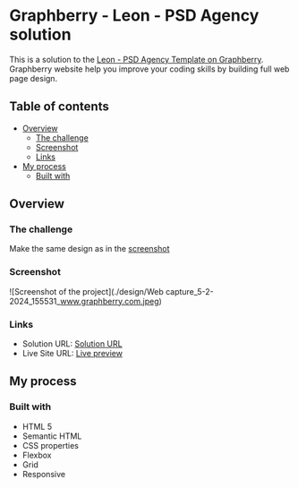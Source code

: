 # Graphberry - Leon - PSD Agency solution

This is a solution to the [Leon - PSD Agency Template on Graphberry](https://www.graphberry.com/item/leon-psd-agency-template). Graphberry website help you improve your coding skills by building full web page design.

## Table of contents

- [Overview](#overview)
  - [The challenge](#the-challenge)
  - [Screenshot](#screenshot)
  - [Links](#links)
- [My process](#my-process)
  - [Built with](#built-with)

## Overview

### The challenge

Make the same design as in the [screenshot](#screenshot)

### Screenshot

![Screenshot of the project](./design/Web capture_5-2-2024_155531_www.graphberry.com.jpeg)

### Links

- Solution URL: [Solution URL](https://github.com/Shady-Mo/Leon-PSD-Agency)
- Live Site URL: [Live preview](https://shady-mo.github.io/Leon-PSD-Agency/)

## My process

### Built with

- HTML 5
- Semantic HTML
- CSS properties
- Flexbox
- Grid
- Responsive
